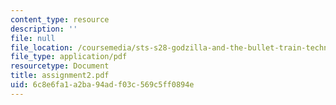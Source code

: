 ```yaml
---
content_type: resource
description: ''
file: null
file_location: /coursemedia/sts-s28-godzilla-and-the-bullet-train-technology-and-culture-in-modern-japan-fall-2005/6c8e6fa1a2ba94adf03c569c5ff0894e_assignment2.pdf
file_type: application/pdf
resourcetype: Document
title: assignment2.pdf
uid: 6c8e6fa1-a2ba-94ad-f03c-569c5ff0894e
---
```

